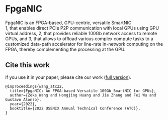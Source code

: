 # FpgaNIC
FpgaNIC is an FPGA-based, GPU-centric, versatile SmartNIC  
1, that enables direct PCIe P2P communication with local GPUs using GPU virtual address, 
2, that provides reliable 100Gb network access to remote GPUs, and 
3, that allows to offload various complex compute tasks to a customized data-path accelerator for line-rate in-network computing on the FPGA, thereby complementing the processing at the GPU. 





## Cite this work
If you use it in your paper, please cite our work ([full version](https://www.usenix.org/conference/atc22/presentation/wang-zeke)).
```
@inproceedings{wang_atc22,
  title={FpgaNIC: An FPGA-based Versatile 100Gb SmartNIC for GPUs},
  author={Zeke Wang and Hongjing Huang and Jie Zhang and Fei Wu and Gustavo Alonso},
  year={2022},
  booktitle={2022 USENIX Annual Technical Conference (ATC)},
}
```

